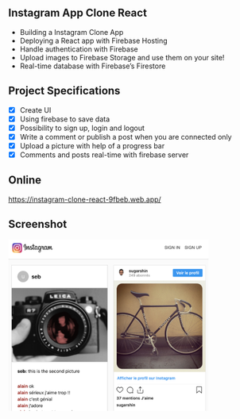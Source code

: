 ## Instagram App Clone React

<ul>
    <li>Building a Instagram Clone App</li>
    <li>Deploying a React app with Firebase Hosting</li>
    <li>Handle authentication with Firebase</li>
    <li>Upload images to Firebase Storage and use them on your site!</li>
    <li>Real-time database with Firebase’s Firestore</li>
</ul>

## Project Specifications

- [x] Create UI
- [x] Using firebase to save data
- [x] Possibility to sign up, login and logout
- [x] Write a comment or publish a post when you are connected only
- [x] Upload a picture with help of a progress bar
- [x] Comments and posts real-time with firebase server

## Online

https://instagram-clone-react-9fbeb.web.app/

## Screenshot

<img src="https://github.com/se4astien/instagram-clone-react/blob/master/src/screenshot-instagram.png" alt="screenshot instagram picture" width="80%"/>
